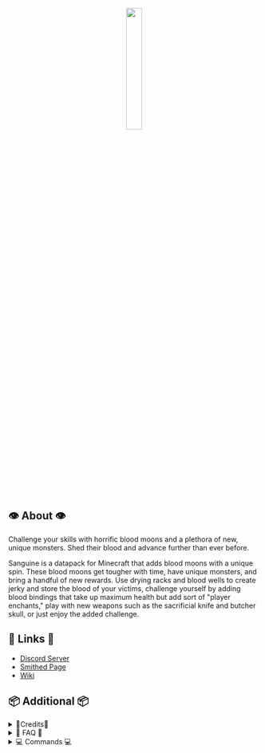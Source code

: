 <p align="center">
  <img width='25%' src="https://github.com/TheNuclearNexus/smithed/blob/master/public/sponsored_project.png?raw=true">
</p>

## 👁️ About 👁️

Challenge your skills with horrific blood moons and a plethora of new, unique monsters. Shed their blood and advance further than ever before.

Sanguine is a datapack for Minecraft that adds blood moons with a unique spin. These blood moons get tougher with time, have unique monsters, and bring a handful of new rewards. Use drying racks and blood wells to create jerky and store the blood of your victims, challenge yourself by adding blood bindings that take up maximum health but add sort of "player enchants," play with new weapons such as the sacrificial knife and butcher skull, or just enjoy the added challenge.

## 🔗 Links 🔗
* [Discord Server](https://discord.gg/jsbRvexYqA)
* [Smithed Page](https://smithed.dev/packs/hinge/sanguine)
* [Wiki](https://github.com/VisiVersa/Sanguine/wiki)

## 📦 Additional 📦

<details>
  <summary>
    📝Credits📝
  </summary>
  
  __User Credits:__<br/>
  VisiVersa - Main Programmer<br/>
  ElBones - Artist, Brainstorming<br/>
  CreeperMagnet_ - Miscellaneous Code<br/>
  the der discohund - [Shader Code](https://github.com/HalbFettKaese/)<br/>
  Dizzistitch - [Engorge Music Disc](https://youtu.be/F_wmxrUzjKY), Miscellaneous Sounds<br/>
  
  __Libraries:__<br/>
  TheNuclearNexus & co. - [Various Smithed Libraries](https://smithed.dev/libraries)<br/>
  ShockMicro - [Emissive Textures](https://github.com/ShockMicro/VanillaDynamicEmissives)<br/>
  Godlander - [ObjMC](https://github.com/Godlander/objmc)<br/>
  Ancientkingg - [FancyPants](https://github.com/Ancientkingg/fancyPants)<br/><br/>
</details>

<details>
  <summary>
    🙋 FAQ 🙋
  </summary>
  
  __Can I run Sanguine with other datapacks?__<br/>
  It depends, but if the datapack is on Smithed, then it likely can. You may have to merge the resource pack and/or datapack with Mito.<br/>
  ➼ [mito](https://mito.thenuclearnexus.live)<br/>
  
  __I am experiencing various rendering issues__<br/>
  OptiFine tends to cause issues with our datapacks. These may include flipped or invisible monsters, a sanity bar offset and more. We're not exactly sure why, as OptiFine is closed source. There's many better alternatives here.<br/>
  ➼ [on optifine](https://tinyurl.com/optifine-is-mid)<br/>
  
  __Why am I receiving items constantly?__<br/>
  This is an issue caused by mods or datapacks that unlock all recipe advancements, notably VanillaTweaks and Quark (though Quark's can be configured off). This is due to how datapacks handle custom recipes.<br/>
  
  __This feature is broken__<br/>
  Some server or plugin software may cause issues with our datapacks. This notoriously includes Paper, Spigot, Bukkit, Paper and Purpur. You can try to mess around with the config files, but it's recommended to use Vanilla or Fabric, and sometimes Forge with varying results.<br/><br/>

</details>

<details>
  <summary>
    💻 Commands 💻
  </summary>

  ➼ gamerules: /function sanguine:commands/gamerules<br/>
  ➼ spawning items: /loot give @s loot sanguine:items/...<br/>
  ➼ spawning mobs: /function sanguine:commands/summon/...<br/>
  ➼ blood moons: /function sanguine:commands/blood_moon/<start,end><br/>

</details>
